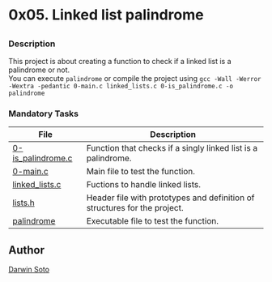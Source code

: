 # 0x05. Linked list palindrome

##

### Description

This project is about creating a function to check if a linked list is a palindrome or not.<br/>
You can execute `palindrome` or compile the project using `gcc -Wall -Werror -Wextra -pedantic 0-main.c linked_lists.c 0-is_palindrome.c -o palindrome`

### Mandatory Tasks

| File | Description |
| ------ | ------ |
| [0-is_palindrome.c](0-is_palindrome.c) | Function that checks if a singly linked list is a palindrome. |
| [0-main.c](0-main.c) | Main file to test the function. |
| [linked_lists.c](linked_lists.c) | Fuctions to handle linked lists. |
| [lists.h](lists.h) | Header file with prototypes and definition of structures for the project. |
| [palindrome](palindrome) | Executable file to test the function. |


## Author

[Darwin Soto](https://twitter.com/darutos)
